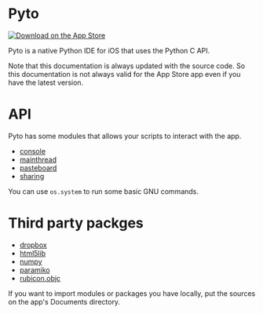 
# Pyto

[![Download on the App Store](https://pisth.github.io/appstorebadge.svg)](https://itunes.apple.com/us/app/pyto-python-ide/id1436650069?l=fr&ls=1&mt=8)

Pyto is a native Python IDE for iOS that uses the Python C API.

Note that this documentation is always updated with the source code. So this documentation is not always valid for the App Store app even if you have the latest version.

# API

Pyto has some modules that allows your scripts to interact with the app.

- [console](Console)
- [mainthread](MainThread)
- [pasteboard](Pasteboard)
- [sharing](Sharing)

You can use `os.system` to run some basic GNU commands.

# Third party packges

- [dropbox](https://www.dropbox.com/developers/documentation/python)
- [html5lib](https://github.com/html5lib/html5lib-python)
- [numpy](http://www.numpy.org)
- [paramiko](http://www.paramiko.org)
- [rubicon.objc](https://github.com/pybee/rubicon-objc)

If you want to import modules or packages you have locally, put the sources on the app's Documents directory.
